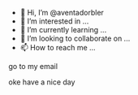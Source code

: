 - 👋 Hi, I’m @aventadorbler
- 👀 I’m interested in ...
- 🌱 I’m currently learning ...
- 💞️ I’m looking to collaborate on ...
- 📫 How to reach me ...

go to my email 

oke have a nice day
